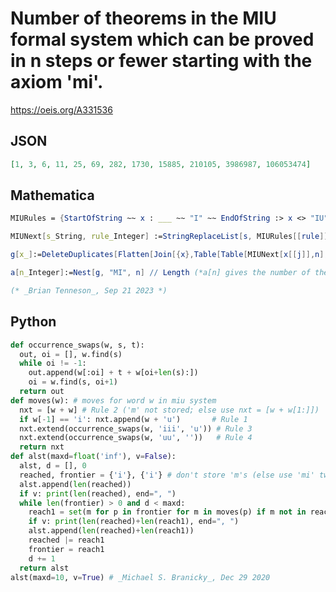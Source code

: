 # Number of theorems in the MIU formal system which can be proved in n steps or fewer starting with the axiom 'mi'\.
https://oeis.org/A331536
## JSON
```JSON
[1, 3, 6, 11, 25, 69, 282, 1730, 15885, 210105, 3986987, 106053474]
```
## Mathematica
```Mathematica
MIURules = {StartOfString ~~ x : ___ ~~ "I" ~~ EndOfString :> x <> "IU", StartOfString ~~ "M" ~~ x : ___ ~~ EndOfString :> "M" <> x <> x, "III" :> "U", "UU" :> ""}; (*The rules of the MIU formal system*)
```
```Mathematica
MIUNext[s_String, rule_Integer] :=StringReplaceList[s, MIURules[[rule]]]
```
```Mathematica
g[x_]:=DeleteDuplicates[Flatten[Join[{x},Table[Table[MIUNext[x[[j]],n], {n, 1, 4}],{j, 1,Length[x]}]]]]
```
```Mathematica
a[n_Integer]:=Nest[g, "MI", n] // Length (*a[n] gives the number of theorems that can be proved in  n steps or fewer.  A331536[n]=a[n]. Remove //Length if you wish to see the theorems being counted.*)
```
```Mathematica
(* _Brian Tenneson_, Sep 21 2023 *)
```
## Python
```Python
def occurrence_swaps(w, s, t):
  out, oi = [], w.find(s)
  while oi != -1:
    out.append(w[:oi] + t + w[oi+len(s):])
    oi = w.find(s, oi+1)
  return out
def moves(w): # moves for word w in miu system
  nxt = [w + w] # Rule 2 ('m' not stored; else use nxt = [w + w[1:]])
  if w[-1] == 'i': nxt.append(w + 'u')       # Rule 1
  nxt.extend(occurrence_swaps(w, 'iii', 'u')) # Rule 3
  nxt.extend(occurrence_swaps(w, 'uu', ''))   # Rule 4
  return nxt
def alst(maxd=float('inf'), v=False):
  alst, d = [], 0
  reached, frontier = {'i'}, {'i'} # don't store 'm's (else use 'mi' twice)
  alst.append(len(reached))
  if v: print(len(reached), end=", ")
  while len(frontier) > 0 and d < maxd:
    reach1 = set(m for p in frontier for m in moves(p) if m not in reached)
    if v: print(len(reached)+len(reach1), end=", ")
    alst.append(len(reached)+len(reach1))
    reached |= reach1
    frontier = reach1
    d += 1
  return alst
alst(maxd=10, v=True) # _Michael S. Branicky_, Dec 29 2020
```
